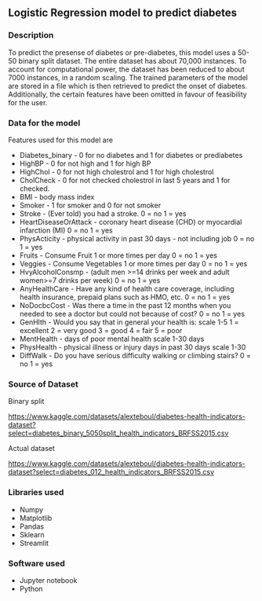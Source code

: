 ## Logistic Regression model to predict diabetes

### Description
To predict the presense of diabetes or pre-diabetes, this model uses a 50-50 binary split dataset. The entire dataset has about 70,000 instances.
To account for  computational power, the dataset has been reduced to about 7000 instances, in a random scaling. 
The trained parameters of the model are stored in a file which is then retrieved to predict the onset of diabetes. 
Additionally, the certain features have been omitted in favour of feasibility for the user.

### Data for the model
Features used for this model are
* Diabetes_binary - 0 for no diabetes and 1 for diabetes or prediabetes
* HighBP - 0 for not high and 1 for high BP
* HighChol - 0 for not high cholestrol and 1 for high cholestrol
* CholCheck - 0 for not checked cholestrol in last 5 years and 1 for checked.
* BMI - body mass index
* Smoker - 1 for smoker and 0 for not smoker
* Stroke - (Ever told) you had a stroke. 0 = no 1 = yes
* HeartDiseaseOrAttack - coronary heart disease (CHD) or myocardial infarction (MI) 0 = no 1 = yes
* PhysActicity - physical activity in past 30 days - not including job 0 = no 1 = yes
* Fruits - Consume Fruit 1 or more times per day 0 = no 1 = yes
* Veggies - Consume Vegetables 1 or more times per day 0 = no 1 = yes
* HvyAlcoholConsmp - (adult men >=14 drinks per week and adult women>=7 drinks per week) 0 = no 1 = yes
* AnyHealthCare - Have any kind of health care coverage, including health insurance, prepaid plans such as HMO, etc. 0 = no 1 = yes
* NoDocbcCost - Was there a time in the past 12 months when you needed to see a doctor but could not because of cost? 0 = no 1 = yes
* GenHlth - Would you say that in general your health is: scale 1-5 1 = excellent 2 = very good 3 = good 4 = fair 5 = poor
* MentHealth - days of poor mental health scale 1-30 days
* PhysHealth - physical illness or injury days in past 30 days scale 1-30
* DiffWalk - Do you have serious difficulty walking or climbing stairs? 0 = no 1 = yes

### Source of Dataset 
Binary split

https://www.kaggle.com/datasets/alexteboul/diabetes-health-indicators-dataset?select=diabetes_binary_5050split_health_indicators_BRFSS2015.csv

Actual dataset 

https://www.kaggle.com/datasets/alexteboul/diabetes-health-indicators-dataset?select=diabetes_012_health_indicators_BRFSS2015.csv

### Libraries used
* Numpy
* Matplotlib
* Pandas
* Sklearn
* Streamlit

### Software used
* Jupyter notebook
* Python



